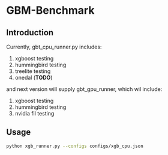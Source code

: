 # GBM-Benchmark


## Introduction

Currently, gbt_cpu_runner.py includes:
1. xgboost testing
2. hummingbird testing
3. treelite testing
4. onedal (**TODO**)

and next version will supply gbt_gpu_runner, which wil include:

1. xgboost testing
2. hummingbird testing
3. nvidia fil testing


## Usage

```bash
python xgb_runner.py --configs configs/xgb_cpu.json
```
